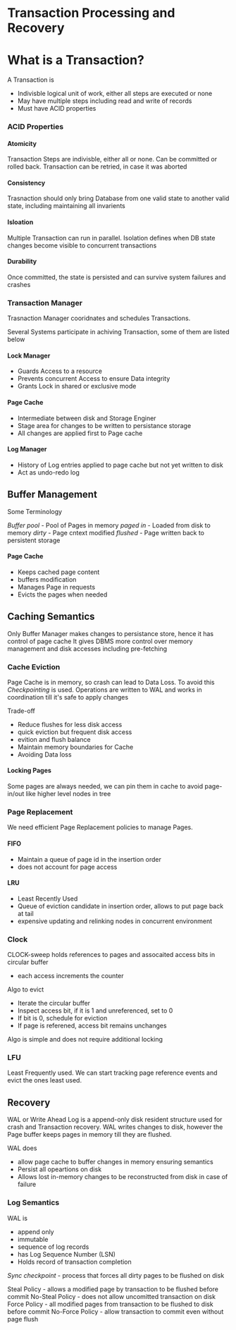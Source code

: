 # Transaction Processing and Recovery

# What is a Transaction?

A Transaction is
- Indivisble logical unit of work, either all steps are executed or none
- May have multiple steps including read and write of records
- Must have ACID properties

### ACID Properties

#### Atomicity
 Transaction Steps are indivisble, either all or none. Can be committed or rolled back.
 Transaction can be retried, in case it was aborted

#### Consistency
Trasnaction should only bring Database from one valid state to another valid state, including maintaining all invarients

#### Isloation
Multiple Transaction can run in parallel. Isolation defines when DB state changes become visible to concurrent transactions

#### Durability
Once committed, the state is persisted and can survive system failures and crashes

### Transaction Manager

Trasnaction Manager cooridnates and schedules Transactions.

Several Systems participate in achiving Transaction, some of them are listed below

#### Lock Manager

- Guards Access to a resource
- Prevents concurrent Access to ensure Data integrity
- Grants Lock in shared or exclusive mode

#### Page Cache

- Intermediate between disk and Storage Enginer
- Stage area for changes to be written to persistance storage
- All changes are applied first to Page cache

#### Log Manager

- History of Log entries applied to page cache but not yet written to disk
- Act as undo-redo log

## Buffer Management

Some Terminology

*Buffer pool* - Pool of Pages in memory
*paged in* - Loaded from disk to memory
*dirty* - Page cntext modified
*flushed* - Page written back to persistent storage

#### Page Cache

- Keeps cached page content
- buffers modification
- Manages Page in requests
- Evicts the pages when needed


## Caching Semantics

Only Buffer Manager makes changes to persistance store, hence it has control of page cache
It gives DBMS more control over memory management and disk accesses including pre-fetching

### Cache Eviction

Page Cache is in memory, so crash can lead to Data Loss.
To avoid this *Checkpointing* is used. Operations are written to WAL and works in coordination till it's safe to apply changes

Trade-off 

- Reduce flushes for less disk access
- quick eviction but frequent disk access
- evition and flush balance
- Maintain memory boundaries for Cache
- Avoiding Data loss

#### Locking Pages

Some pages are always needed, we can pin them in cache to avoid page-in/out like higher level nodes in tree

### Page Replacement

We need efficient Page Replacement policies to manage Pages.

#### FIFO

- Maintain a queue of page id in the insertion order
- does not account for page access

#### LRU
- Least Recently Used
- Queue of eviction candidate in insertion order, allows to put page back at tail
- expensive updating and relinking nodes in concurrent environment

### Clock

CLOCK-sweep holds references to pages and assocaited access bits in circular buffer

- each access increments the counter

Algo to evict

- Iterate the circular buffer
- Inspect access bit, if it is 1 and unreferenced, set to 0
- If bit is 0, schedule for eviction
- If page is referened, access bit remains unchanges

Algo is simple and does not require additional locking

### LFU

Least Frequently used. We can start tracking page reference events and evict the ones least used.

## Recovery

WAL or Write Ahead Log is a append-only disk resident structure used for crash and Transaction recovery.
WAL writes changes to disk, however the Page buffer keeps pages in memory till they are flushed.

WAL does
- allow page cache to buffer changes in memory ensuring semantics
- Persist all opeartions on disk
- Allows lost in-memory changes to be reconstructed from disk in case of failure


### Log Semantics

WAL is 
- append only
- immutable
- sequence of log records
- has Log Sequence Number (LSN)
- Holds record of transaction completion

*Sync checkpoint* - process that forces all dirty pages to be flushed on disk

Steal Policy - allows a modified page by transaction to be flushed before commit
No-Steal Policy - does not allow uncomitted transaction on disk
Force Policy - all modified pages from transaction to be flushed to disk before commit
No-Force Policy - allow transaction to commit even without page flush
